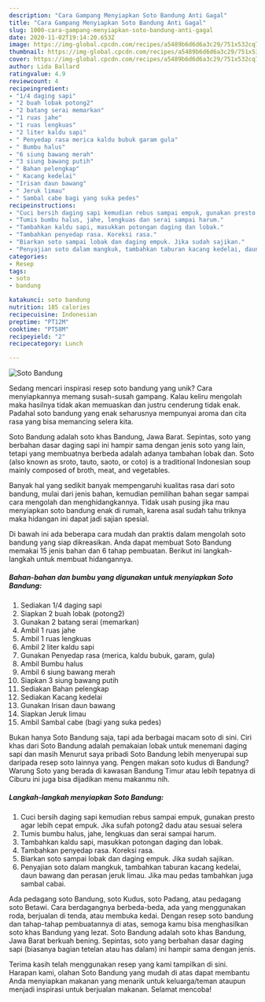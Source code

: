 ```yaml
---
description: "Cara Gampang Menyiapkan Soto Bandung Anti Gagal"
title: "Cara Gampang Menyiapkan Soto Bandung Anti Gagal"
slug: 1000-cara-gampang-menyiapkan-soto-bandung-anti-gagal
date: 2020-11-02T19:14:20.653Z
image: https://img-global.cpcdn.com/recipes/a5489b6d6d6a3c29/751x532cq70/soto-bandung-foto-resep-utama.jpg
thumbnail: https://img-global.cpcdn.com/recipes/a5489b6d6d6a3c29/751x532cq70/soto-bandung-foto-resep-utama.jpg
cover: https://img-global.cpcdn.com/recipes/a5489b6d6d6a3c29/751x532cq70/soto-bandung-foto-resep-utama.jpg
author: Lida Ballard
ratingvalue: 4.9
reviewcount: 4
recipeingredient:
- "1/4 daging sapi"
- "2 buah lobak potong2"
- "2 batang serai memarkan"
- "1 ruas jahe"
- "1 ruas lengkuas"
- "2 liter kaldu sapi"
- " Penyedap rasa merica kaldu bubuk garam gula"
- " Bumbu halus"
- "6 siung bawang merah"
- "3 siung bawang putih"
- " Bahan pelengkap"
- " Kacang kedelai"
- "Irisan daun bawang"
- " Jeruk limau"
- " Sambal cabe bagi yang suka pedes"
recipeinstructions:
- "Cuci bersih daging sapi kemudian rebus sampai empuk, gunakan presto agar lebih cepat empuk. Jika sufah potong2 dadu atau sesuai selera"
- "Tumis bumbu halus, jahe, lengkuas dan serai sampai harum."
- "Tambahkan kaldu sapi, masukkan potongan daging dan lobak."
- "Tambahkan penyedap rasa. Koreksi rasa."
- "Biarkan soto sampai lobak dan daging empuk. Jika sudah sajikan."
- "Penyajian soto dalam mangkuk, tambahkan taburan kacang kedelai, daun bawang dan perasan jeruk limau. Jika mau pedas tambahkan juga sambal cabai."
categories:
- Resep
tags:
- soto
- bandung

katakunci: soto bandung 
nutrition: 185 calories
recipecuisine: Indonesian
preptime: "PT12M"
cooktime: "PT58M"
recipeyield: "2"
recipecategory: Lunch

---
```



![Soto Bandung](https://img-global.cpcdn.com/recipes/a5489b6d6d6a3c29/751x532cq70/soto-bandung-foto-resep-utama.jpg)

Sedang mencari inspirasi resep soto bandung yang unik? Cara menyiapkannya memang susah-susah gampang. Kalau keliru mengolah maka hasilnya tidak akan memuaskan dan justru cenderung tidak enak. Padahal soto bandung yang enak seharusnya mempunyai aroma dan cita rasa yang bisa memancing selera kita.

Soto Bandung adalah soto khas Bandung, Jawa Barat. Sepintas, soto yang berbahan dasar daging sapi ini hampir sama dengan jenis soto yang lain, tetapi yang membuatnya berbeda adalah adanya tambahan lobak dan. Soto (also known as sroto, tauto, saoto, or coto) is a traditional Indonesian soup mainly composed of broth, meat, and vegetables.

Banyak hal yang sedikit banyak mempengaruhi kualitas rasa dari soto bandung, mulai dari jenis bahan, kemudian pemilihan bahan segar sampai cara mengolah dan menghidangkannya. Tidak usah pusing jika mau menyiapkan soto bandung enak di rumah, karena asal sudah tahu triknya maka hidangan ini dapat jadi sajian spesial.


Di bawah ini ada beberapa cara mudah dan praktis dalam mengolah soto bandung yang siap dikreasikan. Anda dapat membuat Soto Bandung memakai 15 jenis bahan dan 6 tahap pembuatan. Berikut ini langkah-langkah untuk membuat hidangannya.

<!--inarticleads1-->

##### Bahan-bahan dan bumbu yang digunakan untuk menyiapkan Soto Bandung:

1. Sediakan 1/4 daging sapi
1. Siapkan 2 buah lobak (potong2)
1. Gunakan 2 batang serai (memarkan)
1. Ambil 1 ruas jahe
1. Ambil 1 ruas lengkuas
1. Ambil 2 liter kaldu sapi
1. Gunakan  Penyedap rasa (merica, kaldu bubuk, garam, gula)
1. Ambil  Bumbu halus
1. Ambil 6 siung bawang merah
1. Siapkan 3 siung bawang putih
1. Sediakan  Bahan pelengkap
1. Sediakan  Kacang kedelai
1. Gunakan Irisan daun bawang
1. Siapkan  Jeruk limau
1. Ambil  Sambal cabe (bagi yang suka pedes)


Bukan hanya Soto Bandung saja, tapi ada berbagai macam soto di sini. Ciri khas dari Soto Bandung adalah pemakaian lobak untuk menemani daging sapi dan masih Menurut saya pribadi Soto Bandung lebih menyerupai sup daripada resep soto lainnya yang. Pengen makan soto kudus di Bandung? Warung Soto yang berada di kawasan Bandung Timur atau lebih tepatnya di Ciburu ini juga bisa dijadikan menu makanmu nih. 

<!--inarticleads2-->

##### Langkah-langkah menyiapkan Soto Bandung:

1. Cuci bersih daging sapi kemudian rebus sampai empuk, gunakan presto agar lebih cepat empuk. Jika sufah potong2 dadu atau sesuai selera
1. Tumis bumbu halus, jahe, lengkuas dan serai sampai harum.
1. Tambahkan kaldu sapi, masukkan potongan daging dan lobak.
1. Tambahkan penyedap rasa. Koreksi rasa.
1. Biarkan soto sampai lobak dan daging empuk. Jika sudah sajikan.
1. Penyajian soto dalam mangkuk, tambahkan taburan kacang kedelai, daun bawang dan perasan jeruk limau. Jika mau pedas tambahkan juga sambal cabai.


Ada pedagang soto Bandung, soto Kudus, soto Padang, atau pedagang soto Betawi. Cara berdagangnya berbeda-beda, ada yang menggunakan roda, berjualan di tenda, atau membuka kedai. Dengan resep soto bandung dan tahap-tahap pembuatannya di atas, semoga kamu bisa menghasilkan soto khas Bandung yang lezat. Soto Bandung adalah soto khas Bandung, Jawa Barat berkuah bening. Sepintas, soto yang berbahan dasar daging sapi (biasanya bagian tetelan atau has dalam) ini hampir sama dengan jenis. 

Terima kasih telah menggunakan resep yang kami tampilkan di sini. Harapan kami, olahan Soto Bandung yang mudah di atas dapat membantu Anda menyiapkan makanan yang menarik untuk keluarga/teman ataupun menjadi inspirasi untuk berjualan makanan. Selamat mencoba!
